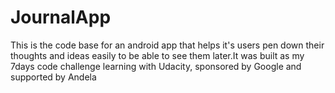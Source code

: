 # JournalApp
This is the code base for an android app that helps it's users pen down their thoughts and ideas easily to be able to see them later.It was built as my 7days code challenge learning with Udacity, sponsored by Google and supported by Andela
